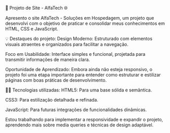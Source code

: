 🚀 Projeto de Site - AlfaTech 🌐

Apresento o site AlfaTech - Soluções em Hospedagem, um projeto que desenvolvi com o objetivo de praticar e consolidar meus conhecimentos em HTML, CSS e JavaScript.

💡 Destaques do projeto:
Design Moderno: Estruturado com elementos visuais atraentes e organizados para facilitar a navegação.

Foco em Usabilidade: Interface simples e funcional, projetada para transmitir informações de maneira clara.

Oportunidade de Aprendizado: Embora ainda não esteja responsivo, o projeto foi uma etapa importante para entender como estruturar e estilizar páginas com boas práticas de desenvolvimento.

👨‍💻 Tecnologias utilizadas:
HTML5: Para uma base sólida e semântica.

CSS3: Para estilização detalhada e refinada.

JavaScript: Para futuras integrações de funcionalidades dinâmicas.

Estou trabalhando para implementar a responsividade e expandir o projeto, aprendendo mais sobre media queries e técnicas de design adaptável.
